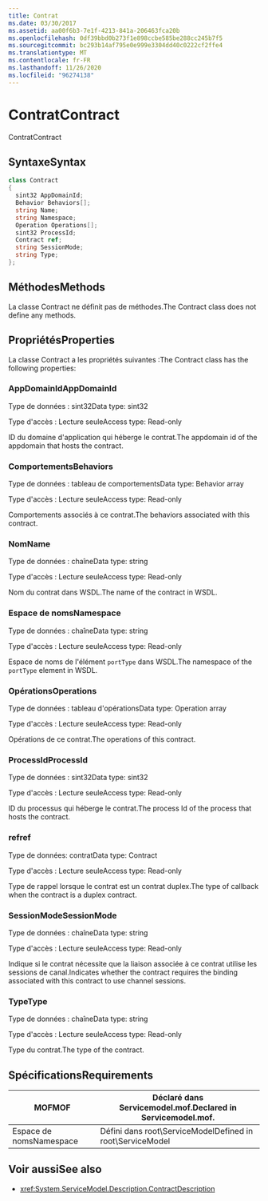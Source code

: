 ```yaml
---
title: Contrat
ms.date: 03/30/2017
ms.assetid: aa00f6b3-7e1f-4213-841a-206463fca20b
ms.openlocfilehash: 0df39bbd0b273f1e898ccbe585be288cc245b7f5
ms.sourcegitcommit: bc293b14af795e0e999e3304dd40c0222cf2ffe4
ms.translationtype: MT
ms.contentlocale: fr-FR
ms.lasthandoff: 11/26/2020
ms.locfileid: "96274138"
---
```

# <a name="contract"></a><span data-ttu-id="c47c8-102">Contrat</span><span class="sxs-lookup"><span data-stu-id="c47c8-102">Contract</span></span>

<span data-ttu-id="c47c8-103">Contrat</span><span class="sxs-lookup"><span data-stu-id="c47c8-103">Contract</span></span>  
  
## <a name="syntax"></a><span data-ttu-id="c47c8-104">Syntaxe</span><span class="sxs-lookup"><span data-stu-id="c47c8-104">Syntax</span></span>  
  
```csharp
class Contract  
{  
  sint32 AppDomainId;  
  Behavior Behaviors[];  
  string Name;  
  string Namespace;  
  Operation Operations[];  
  sint32 ProcessId;  
  Contract ref;  
  string SessionMode;  
  string Type;  
};  
```  
  
## <a name="methods"></a><span data-ttu-id="c47c8-105">Méthodes</span><span class="sxs-lookup"><span data-stu-id="c47c8-105">Methods</span></span>  

 <span data-ttu-id="c47c8-106">La classe Contract ne définit pas de méthodes.</span><span class="sxs-lookup"><span data-stu-id="c47c8-106">The Contract class does not define any methods.</span></span>  
  
## <a name="properties"></a><span data-ttu-id="c47c8-107">Propriétés</span><span class="sxs-lookup"><span data-stu-id="c47c8-107">Properties</span></span>  

 <span data-ttu-id="c47c8-108">La classe Contract a les propriétés suivantes :</span><span class="sxs-lookup"><span data-stu-id="c47c8-108">The Contract class has the following properties:</span></span>  
  
### <a name="appdomainid"></a><span data-ttu-id="c47c8-109">AppDomainId</span><span class="sxs-lookup"><span data-stu-id="c47c8-109">AppDomainId</span></span>  

 <span data-ttu-id="c47c8-110">Type de données : sint32</span><span class="sxs-lookup"><span data-stu-id="c47c8-110">Data type: sint32</span></span>  
  
 <span data-ttu-id="c47c8-111">Type d'accès : Lecture seule</span><span class="sxs-lookup"><span data-stu-id="c47c8-111">Access type: Read-only</span></span>  
  
 <span data-ttu-id="c47c8-112">ID du domaine d'application qui héberge le contrat.</span><span class="sxs-lookup"><span data-stu-id="c47c8-112">The appdomain id of the appdomain that hosts the contract.</span></span>  
  
### <a name="behaviors"></a><span data-ttu-id="c47c8-113">Comportements</span><span class="sxs-lookup"><span data-stu-id="c47c8-113">Behaviors</span></span>  

 <span data-ttu-id="c47c8-114">Type de données : tableau de comportements</span><span class="sxs-lookup"><span data-stu-id="c47c8-114">Data type: Behavior array</span></span>  
  
 <span data-ttu-id="c47c8-115">Type d'accès : Lecture seule</span><span class="sxs-lookup"><span data-stu-id="c47c8-115">Access type: Read-only</span></span>  
  
 <span data-ttu-id="c47c8-116">Comportements associés à ce contrat.</span><span class="sxs-lookup"><span data-stu-id="c47c8-116">The behaviors associated with this contract.</span></span>  
  
### <a name="name"></a><span data-ttu-id="c47c8-117">Nom</span><span class="sxs-lookup"><span data-stu-id="c47c8-117">Name</span></span>  

 <span data-ttu-id="c47c8-118">Type de données : chaîne</span><span class="sxs-lookup"><span data-stu-id="c47c8-118">Data type: string</span></span>  
  
 <span data-ttu-id="c47c8-119">Type d'accès : Lecture seule</span><span class="sxs-lookup"><span data-stu-id="c47c8-119">Access type: Read-only</span></span>  
  
 <span data-ttu-id="c47c8-120">Nom du contrat dans WSDL.</span><span class="sxs-lookup"><span data-stu-id="c47c8-120">The name of the contract in WSDL.</span></span>  
  
### <a name="namespace"></a><span data-ttu-id="c47c8-121">Espace de noms</span><span class="sxs-lookup"><span data-stu-id="c47c8-121">Namespace</span></span>  

 <span data-ttu-id="c47c8-122">Type de données : chaîne</span><span class="sxs-lookup"><span data-stu-id="c47c8-122">Data type: string</span></span>  
  
 <span data-ttu-id="c47c8-123">Type d'accès : Lecture seule</span><span class="sxs-lookup"><span data-stu-id="c47c8-123">Access type: Read-only</span></span>  
  
 <span data-ttu-id="c47c8-124">Espace de noms de l'élément `portType` dans WSDL.</span><span class="sxs-lookup"><span data-stu-id="c47c8-124">The namespace of the `portType` element in WSDL.</span></span>  
  
### <a name="operations"></a><span data-ttu-id="c47c8-125">Opérations</span><span class="sxs-lookup"><span data-stu-id="c47c8-125">Operations</span></span>  

 <span data-ttu-id="c47c8-126">Type de données : tableau d'opérations</span><span class="sxs-lookup"><span data-stu-id="c47c8-126">Data type: Operation array</span></span>  
  
 <span data-ttu-id="c47c8-127">Type d'accès : Lecture seule</span><span class="sxs-lookup"><span data-stu-id="c47c8-127">Access type: Read-only</span></span>  
  
 <span data-ttu-id="c47c8-128">Opérations de ce contrat.</span><span class="sxs-lookup"><span data-stu-id="c47c8-128">The operations of this contract.</span></span>  
  
### <a name="processid"></a><span data-ttu-id="c47c8-129">ProcessId</span><span class="sxs-lookup"><span data-stu-id="c47c8-129">ProcessId</span></span>  

 <span data-ttu-id="c47c8-130">Type de données : sint32</span><span class="sxs-lookup"><span data-stu-id="c47c8-130">Data type: sint32</span></span>  
  
 <span data-ttu-id="c47c8-131">Type d'accès : Lecture seule</span><span class="sxs-lookup"><span data-stu-id="c47c8-131">Access type: Read-only</span></span>  
  
 <span data-ttu-id="c47c8-132">ID du processus qui héberge le contrat.</span><span class="sxs-lookup"><span data-stu-id="c47c8-132">The process Id of the process that hosts the contract.</span></span>  
  
### <a name="ref"></a><span data-ttu-id="c47c8-133">ref</span><span class="sxs-lookup"><span data-stu-id="c47c8-133">ref</span></span>  

 <span data-ttu-id="c47c8-134">Type de données: contrat</span><span class="sxs-lookup"><span data-stu-id="c47c8-134">Data type: Contract</span></span>  
  
 <span data-ttu-id="c47c8-135">Type d'accès : Lecture seule</span><span class="sxs-lookup"><span data-stu-id="c47c8-135">Access type: Read-only</span></span>  
  
 <span data-ttu-id="c47c8-136">Type de rappel lorsque le contrat est un contrat duplex.</span><span class="sxs-lookup"><span data-stu-id="c47c8-136">The type of callback when the contract is a duplex contract.</span></span>  
  
### <a name="sessionmode"></a><span data-ttu-id="c47c8-137">SessionMode</span><span class="sxs-lookup"><span data-stu-id="c47c8-137">SessionMode</span></span>  

 <span data-ttu-id="c47c8-138">Type de données : chaîne</span><span class="sxs-lookup"><span data-stu-id="c47c8-138">Data type: string</span></span>  
  
 <span data-ttu-id="c47c8-139">Type d'accès : Lecture seule</span><span class="sxs-lookup"><span data-stu-id="c47c8-139">Access type: Read-only</span></span>  
  
 <span data-ttu-id="c47c8-140">Indique si le contrat nécessite que la liaison associée à ce contrat utilise les sessions de canal.</span><span class="sxs-lookup"><span data-stu-id="c47c8-140">Indicates whether the contract requires the binding associated with this contract to use channel sessions.</span></span>  
  
### <a name="type"></a><span data-ttu-id="c47c8-141">Type</span><span class="sxs-lookup"><span data-stu-id="c47c8-141">Type</span></span>  

 <span data-ttu-id="c47c8-142">Type de données : chaîne</span><span class="sxs-lookup"><span data-stu-id="c47c8-142">Data type: string</span></span>  
  
 <span data-ttu-id="c47c8-143">Type d'accès : Lecture seule</span><span class="sxs-lookup"><span data-stu-id="c47c8-143">Access type: Read-only</span></span>  
  
 <span data-ttu-id="c47c8-144">Type du contrat.</span><span class="sxs-lookup"><span data-stu-id="c47c8-144">The type of the contract.</span></span>  
  
## <a name="requirements"></a><span data-ttu-id="c47c8-145">Spécifications</span><span class="sxs-lookup"><span data-stu-id="c47c8-145">Requirements</span></span>  
  
|<span data-ttu-id="c47c8-146">MOF</span><span class="sxs-lookup"><span data-stu-id="c47c8-146">MOF</span></span>|<span data-ttu-id="c47c8-147">Déclaré dans Servicemodel.mof.</span><span class="sxs-lookup"><span data-stu-id="c47c8-147">Declared in Servicemodel.mof.</span></span>|  
|---------|-----------------------------------|  
|<span data-ttu-id="c47c8-148">Espace de noms</span><span class="sxs-lookup"><span data-stu-id="c47c8-148">Namespace</span></span>|<span data-ttu-id="c47c8-149">Défini dans root\ServiceModel</span><span class="sxs-lookup"><span data-stu-id="c47c8-149">Defined in root\ServiceModel</span></span>|  
  
## <a name="see-also"></a><span data-ttu-id="c47c8-150">Voir aussi</span><span class="sxs-lookup"><span data-stu-id="c47c8-150">See also</span></span>

- <xref:System.ServiceModel.Description.ContractDescription>
